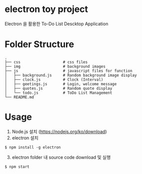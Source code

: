 # electron toy project
Electron 을 활용한 To-Do List Descktop Application 


# Folder Structure
```
.
├── css                   # css files
├── img                   # background images
├── js                    # javascript files for function
│   ├── background.js     # Random background image display
│   ├── clock.js          # Clock (Interval)
│   ├── geetings.js       # Login, welcome message
│   ├── quotes.js         # Random quote display
│   └── todo.js           # ToDo List Management
└── README.md
```


# Usage
1. Node.js 설치 (https://nodejs.org/ko/download)
2. electron 설치
```
$ npm install -g electron
```
3. electron folder 내 source code download 및 실행
```
$ npm start
```
